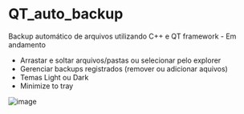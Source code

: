 # QT_auto_backup
Backup automático de arquivos utilizando C++ e QT framework - Em andamento

- Arrastar e soltar arquivos/pastas ou selecionar pelo explorer
- Gerenciar backups registrados (remover ou adicionar aquivos)
- Temas Light ou Dark
- Minimize to tray

![image](https://user-images.githubusercontent.com/39657511/172063689-069cb9f2-2e1c-47d8-90c4-56b97657c79b.png)

